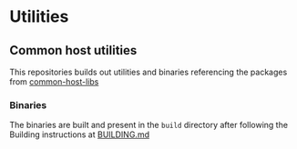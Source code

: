 # Utilities

## Common host utilities

This repositories builds out utilities and binaries referencing the packages from [common-host-libs](https://github.com/hpe-storage/common-host-libs)

### Binaries

The binaries are built and present in the `build` directory after following the Building instructions at [BUILDING.md](BUILDING.md)
